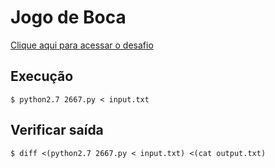 # Jogo de Boca
[Clique aqui para acessar o desafio](https://www.urionlinejudge.com.br/judge/pt/problems/view/2667)

## Execução
```
$ python2.7 2667.py < input.txt
```

## Verificar saída
```
$ diff <(python2.7 2667.py < input.txt) <(cat output.txt)
```
